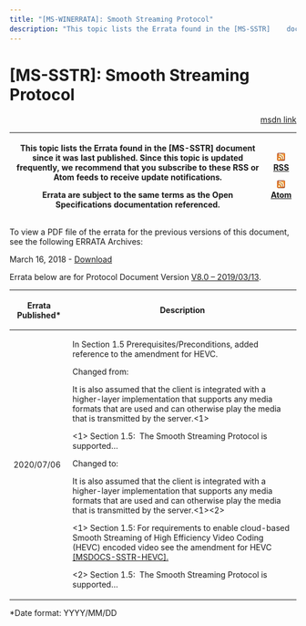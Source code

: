 ```yaml
---
title: "[MS-WINERRATA]: Smooth Streaming Protocol"
description: "This topic lists the Errata found in the [MS-SSTR]    document since it was last published. Since this topic is updated    frequently, we"
---
```


# [MS-SSTR]: Smooth Streaming Protocol

<p align="right"><a href="https://msdn.microsoft.com/en-us/library/1e3cf58a-ee56-4fc9-9933-6ad1e80ae7c9">msdn link</a></p>
<p> </p>

<table>
 <thead>
  <tr>
   <th>
   <p>This topic lists the Errata found in the [MS-SSTR]
   document since it was last published. Since this topic is updated
   frequently, we recommend that you subscribe to these RSS or Atom feeds to receive
   update notifications.</p>
   <p>Errata are subject to the same terms as the
   Open Specifications documentation referenced.</p>
   </th>
   <th>
   <p><img id="Picture 320" src="ms-winerrata_files/image002.png"><a href="http://blogs.msdn.com/b/protocol_content_errata/rss.aspx">RSS</a> </p>
   <p><img id="Picture 322" src="ms-winerrata_files/image002.png"><a href="http://blogs.msdn.com/b/protocol_content_errata/atom.aspx">Atom</a> </p>
   </th>
  </tr>
 </thead>
</table>

<p>To view a PDF file of the errata for the previous versions
of this document, see the following ERRATA Archives:</p>

<p>March 16, 2018 - <a href="https://winprotocoldoc.blob.core.windows.net/productionwindowsarchives/MS-WINERRATA/%5bMS-WINERRATA%5d-180316.pdf">Download</a></p>

<p>Errata below are for Protocol Document Version <a href="https://docs.microsoft.com/en-us/openspecs/windows_protocols/mc-nbfx/94c66ea1-e79a-4364-af88-1fa7fef2cc33">V8.0
– 2019/03/13</a>.</p>

<table>
 <thead>
  <tr>
   <th>
   <p>Errata Published*</p>
   </th>
   <th>
   <p>Description</p>
   </th>
  </tr>
 </thead>
 <tr>
  <td>
  <p>2020/07/06</p>
  </td>
  <td>
  <p>In Section 1.5 Prerequisites/Preconditions, added
  reference to the amendment for HEVC.</p>
  <p> </p>
  <p>Changed from:</p>
  <p>It is also assumed that the client is integrated with
  a higher-layer implementation that supports any media formats that are used
  and can otherwise play the media that is transmitted by the server.&lt;1&gt;</p>
  <p>&lt;1&gt; Section 1.5:  The Smooth Streaming Protocol
  is supported…</p>
  <p> </p>
  <p>Changed to:</p>
  <p>It is also assumed that the client is integrated with
  a higher-layer implementation that supports any media formats that are used
  and can otherwise play the media that is transmitted by the
  server.&lt;1&gt;&lt;2&gt; </p>
  <p>&lt;1&gt; Section 1.5: For requirements to enable
  cloud-based Smooth Streaming of High Efficiency Video Coding (HEVC) encoded
  video see the amendment for HEVC <a href="https://go.microsoft.com/fwlink/?linkid=2132403">[MSDOCS-SSTR-HEVC].</a></p>
  <p>&lt;2&gt; Section 1.5:  The Smooth Streaming Protocol
  is supported…</p>
  <p> </p>
  </td>
 </tr>
</table>

<p>*Date format: YYYY/MM/DD</p>


                